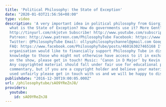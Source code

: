 ```yaml
---
title: 'Political Philosophy: the State of Exception'
date: "2020-01-03T21:56:56+08:00"
type: video
description: 'A very important idea in political philosophy from Giorgio Agamben -
  what is the State of Exception? How do governments use it? More Gentleman Thinker:
  http://tinyurl.com/nkjotvn Subscribe! http://www.youtube.com/subscription_center?add_user=thephilosophytube
  Patreon: http://www.patreon.com/PhilosophyTube Facebook: https://www.facebook.com/PhilosophyTube?ref=hl
  Twitter: @PhilosophyTube Email: ollysphilosophychannel@gmail.com Google+: google.com/+thephilosophytube
  FAQ: https://www.facebook.com/PhilosophyTube/posts/460163027465168 If you or your
  organisation would like to financially support Philosophy Tube in distributing philosophical
  knowledge to those who might not otherwise have access to it in exchange for credits
  on the show, please get in touch! Music: ‘Canon in D Major’ by Kevin MacLeod (incompetech.com)
  Any copyrighted material should fall under fair use for educational purposes or
  commentary, but if you are a copyright holder and believe your material has been
  used unfairly please get in touch with us and we will be happy to discuss it.'
publishdate: "2016-12-30T19:00:05.000Z"
url: /philosophytube/sAO9YReZnJ8/
providers:
  youtube:
    id: sAO9YReZnJ8
---
```

